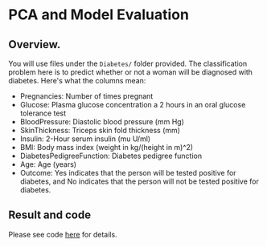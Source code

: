 # PCA and Model Evaluation

## Overview. 

You will use files under the `Diabetes/` folder provided. The classification problem here is to predict whether or not a woman will be diagnosed with diabetes. Here's what the columns mean:
- Pregnancies: Number of times pregnant
- Glucose: Plasma glucose concentration a 2 hours in an oral glucose tolerance test
- BloodPressure: Diastolic blood pressure (mm Hg)
- SkinThickness: Triceps skin fold thickness (mm)
- Insulin: 2-Hour serum insulin (mu U/ml)
- BMI: Body mass index (weight in kg/(height in m)^2)
- DiabetesPedigreeFunction: Diabetes pedigree function
- Age: Age (years)
- Outcome: Yes indicates that the person will be tested positive for diabetes, and No indicates that the person will not be tested positive for diabetes.


## Result and code

Please see code [here](https://github.com/mingge612/PCA/blob/main/PCA_github.ipynb) for details.

